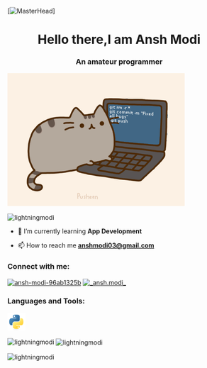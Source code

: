 [![MasterHead](https://thumbs.gfycat.com/AdoredFriendlyAfricanhornbill-size_restricted.gif)]
<h1 align="center">Hello there,I am Ansh Modi</h1>
<h3 align="center">An amateur programmer</h3>
<img alingn="right" alt="coding" width="400" src ="https://raw.githubusercontent.com/fate0/fate0/master/artwork/pusheencode.gif">

<p align="left"> <img src="https://komarev.com/ghpvc/?username=lightningmodi&label=Profile%20views&color=0e75b6&style=flat" alt="lightningmodi" /> </p>

- 🌱 I’m currently learning **App Development**

- 📫 How to reach me **anshmodi03@gmail.com**

<h3 align="left">Connect with me:</h3>
<p align="left">
<a href="https://linkedin.com/in/ansh-modi-96ab1325b" target="blank"><img align="center" src="https://raw.githubusercontent.com/rahuldkjain/github-profile-readme-generator/master/src/images/icons/Social/linked-in-alt.svg" alt="ansh-modi-96ab1325b" height="30" width="40" /></a>
<a href="https://instagram.com/_ansh.modi_" target="blank"><img align="center" src="https://raw.githubusercontent.com/rahuldkjain/github-profile-readme-generator/master/src/images/icons/Social/instagram.svg" alt="_ansh.modi_" height="30" width="40" /></a>
</p>

<h3 align="left">Languages and Tools:</h3>
<p align="left"> <a href="https://www.python.org" target="_blank" rel="noreferrer"> <img src="https://raw.githubusercontent.com/devicons/devicon/master/icons/python/python-original.svg" alt="python" width="40" height="40"/> </a> </p>

<p><img align="left" src="https://github-readme-stats.vercel.app/api/top-langs?username=lightningmodi&show_icons=true&locale=en&layout=compact" alt="lightningmodi" /></p>

<p>&nbsp;<img align="center" src="https://github-readme-stats.vercel.app/api?username=lightningmodi&show_icons=true&locale=en" alt="lightningmodi" /></p>

<p><img align="center" src="https://github-readme-streak-stats.herokuapp.com/?user=lightningmodi&" alt="lightningmodi" /></p>

